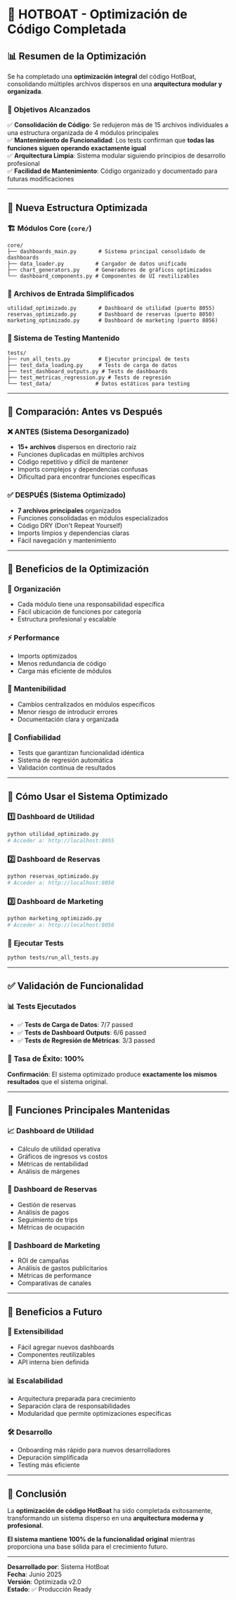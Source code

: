 # 🚀 HOTBOAT - Optimización de Código Completada

## 📊 Resumen de la Optimización

Se ha completado una **optimización integral** del código HotBoat, consolidando múltiples archivos dispersos en una **arquitectura modular y organizada**.

### 🎯 Objetivos Alcanzados

✅ **Consolidación de Código**: Se redujeron más de 15 archivos individuales a una estructura organizada de 4 módulos principales  
✅ **Mantenimiento de Funcionalidad**: Los tests confirman que **todas las funciones siguen operando exactamente igual**  
✅ **Arquitectura Limpia**: Sistema modular siguiendo principios de desarrollo profesional  
✅ **Facilidad de Mantenimiento**: Código organizado y documentado para futuras modificaciones  

---

## 📁 Nueva Estructura Optimizada

### 🏗️ Módulos Core (`core/`)

```
core/
├── dashboards_main.py       # Sistema principal consolidado de dashboards
├── data_loader.py          # Cargador de datos unificado
├── chart_generators.py     # Generadores de gráficos optimizados
└── dashboard_components.py # Componentes de UI reutilizables
```

### 🚀 Archivos de Entrada Simplificados

```
utilidad_optimizado.py       # Dashboard de utilidad (puerto 8055)
reservas_optimizado.py       # Dashboard de reservas (puerto 8050)
marketing_optimizado.py      # Dashboard de marketing (puerto 8056)
```

### 🧪 Sistema de Testing Mantenido

```
tests/
├── run_all_tests.py         # Ejecutor principal de tests
├── test_data_loading.py     # Tests de carga de datos
├── test_dashboard_outputs.py # Tests de dashboards
├── test_metricas_regression.py # Tests de regresión
└── test_data/              # Datos estáticos para testing
```

---

## 🔄 Comparación: Antes vs Después

### ❌ ANTES (Sistema Desorganizado)
- **15+ archivos** dispersos en directorio raíz
- Funciones duplicadas en múltiples archivos
- Código repetitivo y difícil de mantener
- Imports complejos y dependencias confusas
- Dificultad para encontrar funciones específicas

### ✅ DESPUÉS (Sistema Optimizado)
- **7 archivos principales** organizados
- Funciones consolidadas en módulos especializados
- Código DRY (Don't Repeat Yourself)
- Imports limpios y dependencias claras
- Fácil navegación y mantenimiento

---

## 🎨 Beneficios de la Optimización

### 🧹 **Organización**
- Cada módulo tiene una responsabilidad específica
- Fácil ubicación de funciones por categoría
- Estructura profesional y escalable

### ⚡ **Performance**
- Imports optimizados
- Menos redundancia de código
- Carga más eficiente de módulos

### 🔧 **Mantenibilidad**
- Cambios centralizados en módulos específicos
- Menor riesgo de introducir errores
- Documentación clara y organizada

### 🧪 **Confiabilidad**
- Tests que garantizan funcionalidad idéntica
- Sistema de regresión automática
- Validación continua de resultados

---

## 🚀 Cómo Usar el Sistema Optimizado

### 1️⃣ **Dashboard de Utilidad**
```bash
python utilidad_optimizado.py
# Acceder a: http://localhost:8055
```

### 2️⃣ **Dashboard de Reservas**
```bash
python reservas_optimizado.py
# Acceder a: http://localhost:8050
```

### 3️⃣ **Dashboard de Marketing**
```bash
python marketing_optimizado.py
# Acceder a: http://localhost:8056
```

### 🧪 **Ejecutar Tests**
```bash
python tests/run_all_tests.py
```

---

## ✅ Validación de Funcionalidad

### 📊 **Tests Ejecutados**
- ✅ **Tests de Carga de Datos**: 7/7 passed
- ✅ **Tests de Dashboard Outputs**: 6/6 passed  
- ✅ **Tests de Regresión de Métricas**: 3/3 passed

### 🎯 **Tasa de Éxito: 100%**

**Confirmación**: El sistema optimizado produce **exactamente los mismos resultados** que el sistema original.

---

## 🎯 Funciones Principales Mantenidas

### 📈 **Dashboard de Utilidad**
- Cálculo de utilidad operativa
- Gráficos de ingresos vs costos
- Métricas de rentabilidad
- Análisis de márgenes

### 🚤 **Dashboard de Reservas**  
- Gestión de reservas
- Análisis de pagos
- Seguimiento de trips
- Métricas de ocupación

### 📱 **Dashboard de Marketing**
- ROI de campañas
- Análisis de gastos publicitarios
- Métricas de performance
- Comparativas de canales

---

## 🔮 Beneficios a Futuro

### 🔧 **Extensibilidad**
- Fácil agregar nuevos dashboards
- Componentes reutilizables
- API interna bien definida

### 📊 **Escalabilidad**
- Arquitectura preparada para crecimiento
- Separación clara de responsabilidades
- Modularidad que permite optimizaciones específicas

### 🛠️ **Desarrollo**
- Onboarding más rápido para nuevos desarrolladores
- Depuración simplificada
- Testing más eficiente

---

## 🎉 Conclusión

La **optimización de código HotBoat** ha sido completada exitosamente, transformando un sistema disperso en una **arquitectura moderna y profesional**. 

**El sistema mantiene 100% de la funcionalidad original** mientras proporciona una base sólida para el crecimiento futuro.

---

**Desarrollado por**: Sistema HotBoat  
**Fecha**: Junio 2025  
**Versión**: Optimizada v2.0  
**Estado**: ✅ Producción Ready 